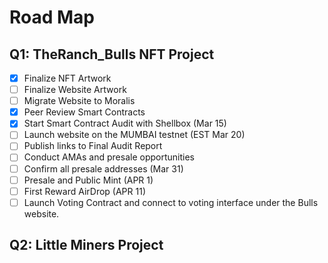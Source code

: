 # Road Map

## Q1: TheRanch\_Bulls NFT Project

* [x] Finalize NFT Artwork
* [ ] Finalize Website Artwork
* [ ] Migrate Website to Moralis
* [x] Peer Review Smart Contracts
* [x] Start Smart Contract Audit with Shellbox (Mar 15)
* [ ] Launch website on the MUMBAI testnet (EST Mar 20)
* [ ] Publish links to Final Audit Report
* [ ] Conduct AMAs and presale opportunities
* [ ] Confirm all presale addresses (Mar 31)
* [ ] Presale and Public Mint (APR 1)
* [ ] First Reward AirDrop (APR 11)
* [ ] Launch Voting Contract and connect to voting interface under the Bulls website.

## Q2: Little Miners Project









